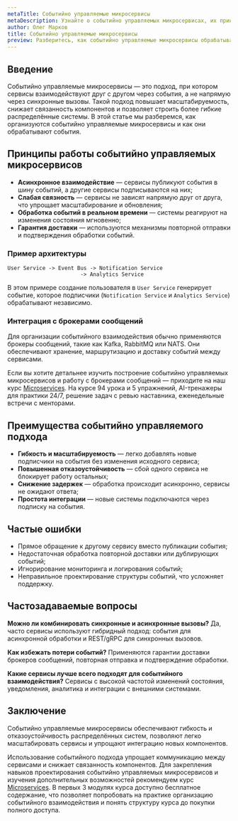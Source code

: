 ```yaml
---
metaTitle: Событийно управляемые микросервисы
metaDescription: Узнайте о событийно управляемых микросервисах, их принципах работы, взаимодействии через события и применении в распределённых системах
author: Олег Марков
title: Событийно управляемые микросервисы
preview: Разберитесь, как событийно управляемые микросервисы обрабатывают события, взаимодействуют между собой и повышают масштабируемость приложений
---
```


## Введение

Событийно управляемые микросервисы — это подход, при котором сервисы взаимодействуют друг с другом через события, а не напрямую через синхронные вызовы. Такой подход повышает масштабируемость, снижает связанность компонентов и позволяет строить более гибкие распределённые системы.
В этой статье мы разберемся, как организуются событийно управляемые микросервисы и как они обрабатывают события.

## Принципы работы событийно управляемых микросервисов

* **Асинхронное взаимодействие** — сервисы публикуют события в шину событий, а другие сервисы подписываются на них;
* **Слабая связность** — сервисы не зависят напрямую друг от друга, что упрощает масштабирование и обновления;
* **Обработка событий в реальном времени** — системы реагируют на изменения состояния мгновенно;
* **Гарантия доставки** — используются механизмы повторной отправки и подтверждения обработки событий.

### Пример архитектуры

```
User Service -> Event Bus -> Notification Service
                       -> Analytics Service
```

В этом примере создание пользователя в `User Service` генерирует событие, которое подписчики (`Notification Service` и `Analytics Service`) обрабатывают независимо.

### Интеграция с брокерами сообщений

Для организации событийного взаимодействия обычно применяются брокеры сообщений, такие как Kafka, RabbitMQ или NATS. Они обеспечивают хранение, маршрутизацию и доставку событий между сервисами.

Если вы хотите детальнее изучить построение событийно управляемых микросервисов и работу с брокерами сообщений — приходите на наш курс [Microservices](https://purpleschool.ru/course/microservices?utm_source=knowledgebase&utm_medium=article&utm_campaign=Sobytijno_upravlyaemye_mikroservisy). На курсе 94 урока и 5 упражнений, AI-тренажеры для практики 24/7, решение задач с ревью наставника, еженедельные встречи с менторами.

## Преимущества событийно управляемого подхода

* **Гибкость и масштабируемость** — легко добавлять новые подписчики на события без изменения исходного сервиса;
* **Повышенная отказоустойчивость** — сбой одного сервиса не блокирует работу остальных;
* **Снижение задержек** — обработка происходит асинхронно, сервисы не ожидают ответа;
* **Простота интеграции** — новые системы подключаются через подписку на события.

## Частые ошибки

* Прямое обращение к другому сервису вместо публикации события;
* Недостаточная обработка повторной доставки или дублирующих событий;
* Игнорирование мониторинга и логирования событий;
* Неправильное проектирование структуры событий, что усложняет поддержку.

## Частозадаваемые вопросы

**Можно ли комбинировать синхронные и асинхронные вызовы?**
Да, часто сервисы используют гибридный подход: события для асинхронной обработки и REST/gRPC для синхронных вызовов.

**Как избежать потери событий?**
Применяются гарантии доставки брокеров сообщений, повторная отправка и подтверждение обработки.

**Какие сервисы лучше всего подходят для событийного взаимодействия?**
Сервисы с высокой частотой изменений состояния, уведомления, аналитика и интеграции с внешними системами.

## Заключение

Событийно управляемые микросервисы обеспечивают гибкость и отказоустойчивость распределённых систем, позволяют легко масштабировать сервисы и упрощают интеграцию новых компонентов.

Использование событийного подхода упрощает коммуникацию между сервисами и снижает связанность компонентов. Для закрепления навыков проектирования событийно управляемых микросервисов и изучения дополнительных возможностей рекомендуем курс [Microservices](https://purpleschool.ru/course/microservices?utm_source=knowledgebase&utm_medium=article&utm_campaign=Sobytijno_upravlyaemye_mikroservisy).
В первых 3 модулях курса доступно бесплатное содержание, что позволяет попробовать на практике организацию событийного взаимодействия и понять структуру курса до покупки полного доступа.

